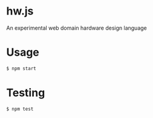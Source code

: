 # hw.js

An experimental web domain hardware design language

# Usage 
```bash
$ npm start
```

# Testing 
```bash
$ npm test
```
